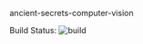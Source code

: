 ancient-secrets-computer-vision

Build Status: ![build](https://gitlab.com/shubhamwagh48/ancient-secrets-computer-vision/badges/master/build.svg)
